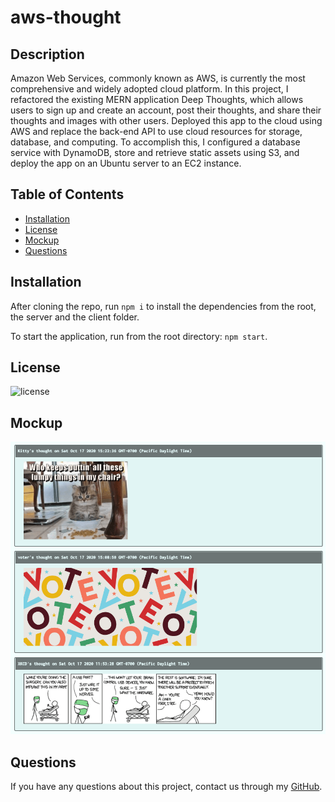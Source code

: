 # aws-thought

## Description
Amazon Web Services, commonly known as AWS, is currently the most comprehensive and widely adopted cloud platform. In this project, I refactored the existing MERN application Deep Thoughts, which allows users to sign up and create an account, post their thoughts, and share their thoughts and images with other users. Deployed this app to the cloud using AWS and replace the back-end API to use cloud resources for storage, database, and computing. To accomplish this, I configured a database service with DynamoDB, store and retrieve static assets using S3, and deploy the app on an Ubuntu server to an EC2 instance.
 

  ## Table of Contents

* [Installation](#installation)
* [License](#license)
* [Mockup](#mockup)
* [Questions](#questions)


## Installation 
After cloning the repo, run `npm i` to install the dependencies from the root, the server and the client folder.

To start the application, run from the root directory:
`npm start`. 

## License
![license](https://img.shields.io/badge/license-MIT-brightgreen)

## Mockup
![Mockup](mockup.png)

## Questions
If you have any questions about this project, contact us through my [GitHub](https://github.com/lizariasc).